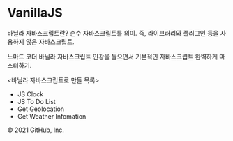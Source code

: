 
# VanillaJS




바닐라 자바스크립트란? 순수 자바스크립트를 의미. 즉, 라이브러리와 플러그인 등을 사용하지 않은 자바스크립트.

노마드 코더 바닐라 자바스크립트 인강을 들으면서 기본적인 자바스크립트 완벽하게 마스터하기.

<바닐라 자바스크립트로 만들 목록>
- JS Clock
- JS To Do List
- Get Geolocation
- Get Weather Infomation


© 2021 GitHub, Inc.
